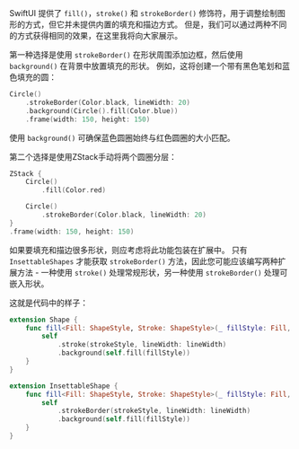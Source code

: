 

SwiftUI 提供了 `fill()`，`stroke()` 和 `strokeBorder()` 修饰符，用于调整绘制图形的方式，但它并未提供内置的填充和描边方式。 但是，我们可以通过两种不同的方式获得相同的效果，在这里我将向大家展示。

第一种选择是使用 `strokeBorder()` 在形状周围添加边框，然后使用 `background()` 在背景中放置填充的形状。 例如，这将创建一个带有黑色笔划和蓝色填充的圆：


```swift
Circle()
    .strokeBorder(Color.black, lineWidth: 20)
    .background(Circle().fill(Color.blue))
    .frame(width: 150, height: 150)
```

使用 `background()` 可确保蓝色圆圈始终与红色圆圈的大小匹配。

第二个选择是使用ZStack手动将两个圆圈分层：

```swift
ZStack {
    Circle()
        .fill(Color.red)

    Circle()
        .strokeBorder(Color.black, lineWidth: 20)
}
.frame(width: 150, height: 150)
```


如果要填充和描边很多形状，则应考虑将此功能包装在扩展中。 只有 `InsettableShapes` 才能获取 `strokeBorder()` 方法，因此您可能应该编写两种扩展方法 - 一种使用 `stroke()` 处理常规形状，另一种使用 `strokeBorder()` 处理可嵌入形状。

这就是代码中的样子：

```swift
extension Shape {
    func fill<Fill: ShapeStyle, Stroke: ShapeStyle>(_ fillStyle: Fill, strokeBorder strokeStyle: Stroke, lineWidth: CGFloat = 1) -> some View {
        self
            .stroke(strokeStyle, lineWidth: lineWidth)
            .background(self.fill(fillStyle))
    }
}

extension InsettableShape {
    func fill<Fill: ShapeStyle, Stroke: ShapeStyle>(_ fillStyle: Fill, strokeBorder strokeStyle: Stroke, lineWidth: CGFloat = 1) -> some View {
        self
            .strokeBorder(strokeStyle, lineWidth: lineWidth)
            .background(self.fill(fillStyle))
    }
}
```